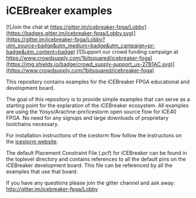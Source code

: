 # iCEBreaker examples

[![Join the chat at https://gitter.im/icebreaker-fpga/Lobby](https://badges.gitter.im/icebreaker-fpga/Lobby.svg)](https://gitter.im/icebreaker-fpga/Lobby?utm_source=badge&utm_medium=badge&utm_campaign=pr-badge&utm_content=badge) [![Support our crowd funding campaign at https://www.crowdsupply.com/1bitsquared/icebreaker-fpga](https://img.shields.io/badge/crowd_supply-support_us-27B1AC.svg)](https://www.crowdsupply.com/1bitsquared/icebreaker-fpga)

This repository contains examples for the iCEBreaker FPGA educational and development board.

The goal of this repository is to provide simple examples that can serve as a starting point for the explaration of the iCEBreaker ecosystem. All examples are using the Yosys/Arachne-pnr/icestorm open source flow for ICE40 FPGA. No need for any signups and large downloads of proprietary toolchains necessary.

For installation instructions of the icestorm flow follow the instructons on the [icestorm website](http://www.clifford.at/icestorm/#install).

The default Placement Constraint File (.pcf) for iCEBreaker can be found in the toplevel directory and contains references to all the default pins on the iCEBreaker development board. This file can be referenced by all the examples that use that board.

If you have any questions please join the gitter channel and ask away: http://gitter.im/icebreaker-fpga/Lobby
